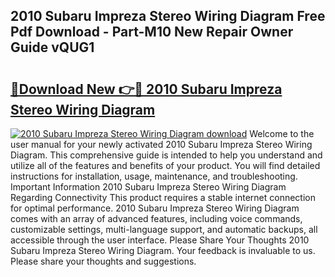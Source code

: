 ## 2010 Subaru Impreza Stereo Wiring Diagram Free Pdf Download - Part-M10 New Repair Owner Guide vQUG1

# <h2><a href="http://dfnx77.blite.top/?on=2010+Subaru+Impreza+Stereo+Wiring+Diagram">🔗Download New 👉🔴 2010 Subaru Impreza Stereo Wiring Diagram</a></h2>

[![2010 Subaru Impreza Stereo Wiring Diagram download](https://i.imgur.com/lujVjoI.png)](http://dfnx77.blite.top/?on=2010+Subaru+Impreza+Stereo+Wiring+Diagram)
Welcome to the user manual for your newly activated 2010 Subaru Impreza Stereo Wiring Diagram. This comprehensive guide is intended to help you understand and utilize all of the features and benefits of your product. You will find detailed instructions for installation, usage, maintenance, and troubleshooting. Important Information 2010 Subaru Impreza Stereo Wiring Diagram Regarding Connectivity This product requires a stable internet connection for optimal performance. 2010 Subaru Impreza Stereo Wiring Diagram comes with an array of advanced features, including voice commands, customizable settings, multi-language support, and automatic backups, all accessible through the user interface. Please Share Your Thoughts 2010 Subaru Impreza Stereo Wiring Diagram. Your feedback is invaluable to us. Please share your thoughts and suggestions.
